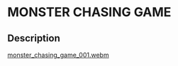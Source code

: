 # MONSTER CHASING GAME

## Description

[monster_chasing_game_001.webm](https://github.com/user-attachments/assets/18914723-eba8-423e-8961-208efb501438)
